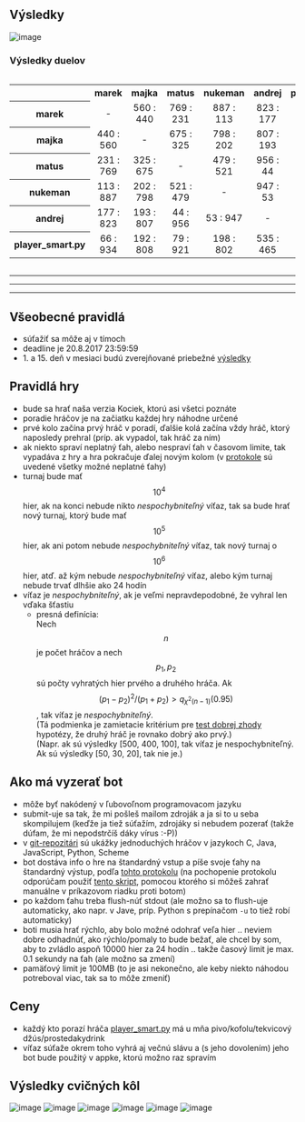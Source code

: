 <script src='https://cdnjs.cloudflare.com/ajax/libs/mathjax/2.7.0/MathJax.js?config=TeX-MML-AM_CHTML'></script>

## Výsledky
![image](https://marekkukan.github.io/liars-dice/graph-2017-08-21.svg)

### Výsledky duelov
<div style="overflow-x: auto;">
<table style="margin-left: auto; margin-right: auto; text-align: center;">
<tr><th></th><th>marek</th><th>majka</th><th>matus</th><th>nukeman</th><th>andrej</th><th>player_smart.py</th></tr>
<tr><th>marek</th><td>-</td><td>560 : 440</td><td>769 : 231</td><td>887 : 113</td><td>823 : 177</td><td>934 : 66</td></tr>
<tr><th>majka</th><td>440 : 560</td><td>-</td><td>675 : 325</td><td>798 : 202</td><td>807 : 193</td><td>808 : 192</td></tr>
<tr><th>matus</th><td>231 : 769</td><td>325 : 675</td><td>-</td><td>479 : 521</td><td>956 : 44</td><td>921 : 79</td></tr>
<tr><th>nukeman</th><td>113 : 887</td><td>202 : 798</td><td>521 : 479</td><td>-</td><td>947 : 53</td><td>802 : 198</td></tr>
<tr><th>andrej</th><td>177 : 823</td><td>193 : 807</td><td>44 : 956</td><td>53 : 947</td><td>-</td><td>465 : 535</td></tr>
<tr><th>player_smart.py</th><td>66 : 934</td><td>192 : 808</td><td>79 : 921</td><td>198 : 802</td><td>535 : 465</td><td>-</td></tr>
</table>
</div>

---
---
---

## Všeobecné pravidlá
* súťažiť sa môže aj v tímoch
* deadline je 20.8.2017 23:59:59
* 1\. a 15. deň v mesiaci budú zverejňované priebežné [výsledky](#results)

## Pravidlá hry
* bude sa hrať naša verzia Kociek, ktorú asi všetci poznáte
* poradie hráčov je na začiatku každej hry náhodne určené
* prvé kolo začína prvý hráč v poradí, ďalšie kolá začína vždy hráč, ktorý naposledy prehral (príp. ak vypadol, tak hráč za ním)
* ak niekto spraví neplatný ťah, alebo nespraví ťah v časovom limite, tak vypadáva z hry a hra pokračuje ďalej novým kolom (v [protokole](https://github.com/marekkukan/liars-dice/blob/master/protocol.txt) sú uvedené všetky možné neplatné ťahy)
* turnaj bude mať $$10^4$$ hier, ak na konci nebude nikto *nespochybniteľný* víťaz, tak sa bude hrať nový turnaj, ktorý bude mať $$10^5$$ hier, ak ani potom nebude *nespochybniteľný* víťaz, tak nový turnaj o $$10^6$$ hier, atď. až kým nebude *nespochybniteľný* víťaz, alebo kým turnaj nebude trvať dlhšie ako 24 hodín
* víťaz je *nespochybniteľný*, ak je veľmi nepravdepodobné, že vyhral len vďaka šťastiu
  * presná definícia:  
Nech $$n$$ je počet hráčov a nech $$p_1, p_2$$ sú počty vyhratých hier prvého a druhého hráča.
Ak $$(p_1 - p_2)^2 / (p_1 + p_2) > q_{\chi^2(n-1)}(0.95)$$, tak víťaz je *nespochybniteľný*.  
(Tá podmienka je zamietacie kritérium pre [test dobrej zhody](https://cs.wikipedia.org/wiki/Test_dobr%C3%A9_shody) hypotézy, že druhý hráč je rovnako dobrý ako prvý.)  
(Napr. ak sú výsledky [500, 400, 100], tak víťaz je nespochybniteľný. Ak sú výsledky [50, 30, 20], tak nie je.)

## Ako má vyzerať bot
* môže byť nakódený v ľubovoľnom programovacom jazyku
* submit-uje sa tak, že mi pošleš mailom zdroják a ja si to u seba skompilujem (keďže ja tiež súťažím, zdrojáky si nebudem pozerať (takže dúfam, že mi nepodstrčíš dáky vírus :-P))
* v [git-repozitári](https://github.com/marekkukan/liars-dice) sú ukážky jednoduchých hráčov v jazykoch C, Java, JavaScript, Python, Scheme
* bot dostáva info o hre na štandardný vstup a píše svoje ťahy na štandardný výstup, podľa [tohto protokolu](https://github.com/marekkukan/liars-dice/blob/master/protocol.txt) (na pochopenie protokolu odporúčam použiť [tento skript](https://github.com/marekkukan/liars-dice/blob/master/play.sh), pomocou ktorého si môžeš zahrať manuálne v príkazovom riadku proti botom)
* po každom ťahu treba flush-núť stdout (ale možno sa to flush-uje automaticky, ako napr. v Jave, príp. Python s prepínačom `-u` to tiež robí automaticky)
* boti musia hrať rýchlo, aby bolo možné odohrať veľa hier .. neviem dobre odhadnúť, ako rýchlo/pomaly to bude bežať, ale chcel by som, aby to zvládlo aspoň 10000 hier za 24 hodín .. takže časový limit je max. 0.1 sekundy na ťah (ale možno sa zmení)
* pamäťový limit je 100MB (to je asi nekonečno, ale keby niekto náhodou potreboval viac, tak sa to môže zmeniť)

## Ceny
* každý kto porazí hráča [player_smart.py](https://github.com/marekkukan/liars-dice/blob/master/player_smart.py) má u mňa pivo/kofolu/tekvicový džús/prostedakydrink
* víťaz súťaže okrem toho vyhrá aj večnú slávu a (s jeho dovolením) jeho bot bude použitý v appke, ktorú možno raz spravím

## <a name="results"></a>Výsledky cvičných kôl
![image](https://marekkukan.github.io/liars-dice/graph-2017-08-15.svg)
![image](https://marekkukan.github.io/liars-dice/graph-2017-07-19.svg)
![image](https://marekkukan.github.io/liars-dice/graph-2017-07-01.svg)
![image](https://marekkukan.github.io/liars-dice/graph-2017-06-15.svg)
![image](https://marekkukan.github.io/liars-dice/graph-2017-06-01.svg)
![image](https://marekkukan.github.io/liars-dice/graph-2017-05-01.svg)

